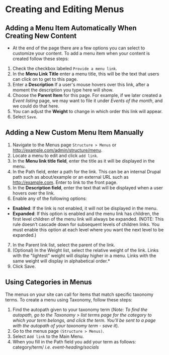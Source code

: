 # Creating and Editing Menus
## Adding a Menu Item Automatically When Creating New Content
* At the end of the page there are a few options you can select to customize your content. To add a menu item when your content is created follow these steps:
1. Check the checkbox labeled `Provide a menu link`.
2. In the **Menu Link Title** enter a menu title, this will be the text that users can click on to get to this page.
3. Enter a **Description**	If a user's mouse hovers over this link, after a moment the description you type here will show.
4. Choose the **Parent Item** for this page. For example, if we later created a *Event listing* page, we may want to file it under *Events of the month*, and we could do that here.
5. You can adjust the **Weight** to change in which order this link will appear.
6. Select `Save`.

## Adding a New Custom Menu Item Manually
1. Navigate to the Menus page `Structure > Menus` or http://example.com/admin/structure/menu.
2. Locate a menu to edit and click `add link`.
3. In the **Menu link title field**, enter the title as it will be displayed in the menu.
4. In the Path field, enter a path for the link. This can be an internal Drupal path such as about/example or an external URL such as http://example.com. Enter <front> to link to the front page.
5. In the **Description field**, enter the text that will be displayed when a user hovers over the link.
6. Enable any of the following options:
  * **Enabled**: If the link is not enabled, it will not be displayed in the menu.
  * **Expanded**: If this option is enabled and the menu link has children, the first level children of the menu link will always be expanded. (NOTE: This rule doesn't cascade down for subsequent levels of children links. You must enable this option at each level where you want the next level to be expanded.)
7. In the Parent link list, select the parent of the link.
8. (Optional) In the Weight list, select the relative weight of the link. Links with the "lightest" weight will display higher in a menu. Links with the same weight will display in alphabetical order.*
9. Click Save.

## Using Categories in Menus
The menus on your site can call for items that match specific taxonomy terms. To create a menu using Taxonomy, follow these steps:

1. Find the autopath given to your taxonomy term (*Note: To find the autopath, go to the Taxonomy > list terms page for the category to which your term belongs, and click the term. You'll be sent to a page with the autopath of your taxonomy term - save it*).
2. Go to the menus page `(Structure > Menus)`.
3. Select `Add link` to the Main Menu.
4. When you fill in the Path field you add your term as follows: category/term/ *i.e. event-heading/socials*
